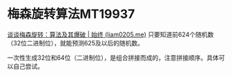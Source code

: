 
# 梅森旋转算法MT19937
[谈谈梅森旋转：算法及其爆破 | 始终 (liam0205.me)](https://liam0205.me/2018/01/12/Mersenne-twister/)
只要知道前624个随机数（32位二进制位），就能预测625及以后的随机数。

一次性生成32位和64位（二进制位），是组合拼接而成的，注意拼接顺序。具体可以自己尝试。